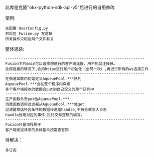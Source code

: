 此库是克隆"okx-python-sdk-api-v5"后进行的自用修改

使用:

    先配置 UserConfig.py
    然后在 Fusion.py 写逻辑
    所有操作只和这两个文件有关
    

整体思路:

    --------------------------------------------------------------
    Fusion下的main可以选择想进行的客户端连接、用不到就注释掉。
    全部连接的情况下,会用httpx进行账户初始化（全局一次）,再进行所有的ws连接工作
    --------------------------------------------------------------    
    在频道函数内初始定义AqueuePool.***队列
    AqueuePool.***会在整个程序内穿梭
    多个客户端接收的数据会put到自己定义的那个队列中
    --------------------------------------------------------------
    生产函数负责put给AqueuePool.***
    消费函数调用过滤器从AqueuePool.***处get
    过滤器筛选符合条件的数据传递给handle,不符合就写入日志
    handle处理对应的事件,执行交易逻辑的编写。
    --------------------------------------------------------------
    Fusion只是流程例子
    客户端发送请求的具体指令按需查官网 

待解决：

    多订阅
